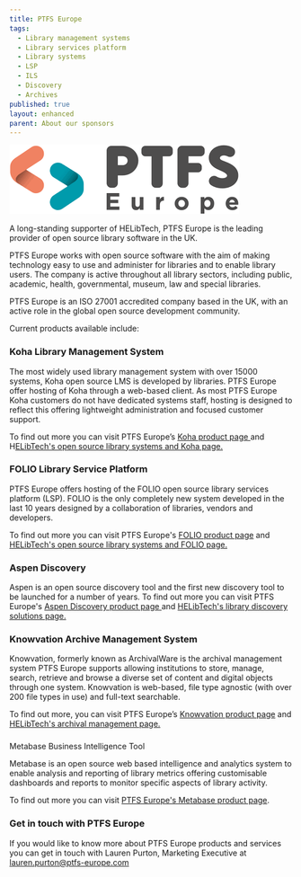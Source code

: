 ```yaml
---
title: PTFS Europe
tags:
  - Library management systems
  - Library services platform
  - Library systems
  - LSP
  - ILS
  - Discovery
  - Archives
published: true
layout: enhanced
parent: About our sponsors
---
```

![](/assets/images/ptfs.png)

A long-standing supporter of HELibTech, PTFS Europe is the leading provider of open source library software in the UK.

PTFS Europe works with open source software with the aim of making technology easy to use and administer for libraries and to enable library users. The company is active throughout all library sectors, including public, academic, health, governmental, museum, law and special libraries. 

PTFS Europe is an ISO 27001 accredited company based in the UK, with an active role in the global open source development community.

Current products available include:



### Koha Library Management System

The most widely used library management system with over 15000 systems, Koha open source LMS is developed by libraries. PTFS Europe offer hosting of Koha through a web-based client. As most PTFS Europe Koha customers do not have dedicated systems staff, hosting is designed to reflect this offering lightweight administration and focused customer support.

To find out more you can visit PTFS Europe’s [Koha product page ](https://ptfs-europe.com/products/koha-lms/)and H[ELibTech's open source library systems and Koha page.](https://www.helibtech.com/core-library-systems/open-source-systems)

[](https://www.helibtech.com/core-library-systems/open-source-systems)

### FOLIO Library Service Platform

PTFS Europe offers hosting of the FOLIO open source library services platform (LSP).  FOLIO is the only completely new system developed in the last 10 years
designed by a collaboration of libraries, vendors and developers. 

To find out more you can visit PTFS Europe's [FOLIO product page](https://ptfs-europe.com/products/folio/) and [HELibTech's open source library systems and FOLIO page.](https://www.helibtech.com/core-library-systems/open-source-systems)

### Aspen Discovery

Aspen is an open source discovery tool and the first new discovery tool to be launched for a number of years. To find out more you can visit PTFS Europe's [Aspen Discovery product page](https://ptfs-europe.com/products/aspen-discovery/)[ ](https://ptfs-europe.com/products/aspen-discovery/)and [HELibTech's library discovery solutions page.](https://www.helibtech.com/discovery/)

[](https://www.helibtech.com/discovery/)[](https://www.helibtech.com/discovery/)

### Knowvation Archive Management System

Knowvation, formerly known as ArchivalWare is the archival management system PTFS Europe supports allowing institutions to store, manage, search, retrieve and browse a diverse set of content and digital objects through one system. Knowvation is web-based, file type agnostic (with over 200 file types in use) and full-text searchable. 

To find out more, you can visit PTFS Europe’s [Knowvation product page](https://ptfs-europe.com/products/knowvation/) and [HELibTech's archival management page.](https://www.helibtech.com/archives-and-special-collections/)

### [](https://www.helibtech.com/archives-and-special-collections/)

Metabase Business Intelligence Tool

Metabase is an open source web based intelligence and analytics system to enable analysis and reporting of library metrics offering customisable dashboards and reports to monitor specific aspects of library activity. [](https://ptfs-europe.com/products/metabase/)

To find out more you can visit [PTFS Europe's Metabase product page](https://ptfs-europe.com/products/metabase/).

[](https://ptfs-europe.com/products/metabase/)

### Get in touch with PTFS Europe

If you would like to know more about PTFS Europe products and services you can get in touch with Lauren Purton, Marketing Executive at [lauren.purton@ptfs-europe.com](mailto:lauren.purton@ptfs-europe.com)
